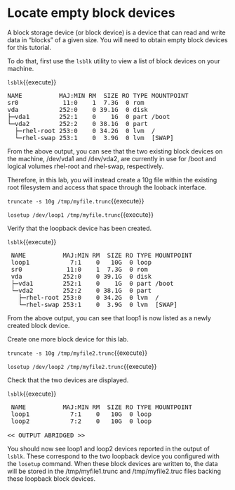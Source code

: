 # Locate empty block devices

A block storage device (or block device) is a device that can read and write data in “blocks” of a given size.
You will need to obtain empty block devices for this tutorial.

To do that, first use the `lsblk` utility to view a list of block devices on your machine.

`lsblk`{{execute}}

<pre class="file">
NAME          MAJ:MIN RM  SIZE RO TYPE MOUNTPOINT
sr0            11:0    1  7.3G  0 rom
vda           252:0    0 39.1G  0 disk
├─vda1        252:1    0    1G  0 part /boot
└─vda2        252:2    0 38.1G  0 part
  ├─rhel-root 253:0    0 34.2G  0 lvm  /
  └─rhel-swap 253:1    0  3.9G  0 lvm  [SWAP]
</pre>

From the above output, you can see that the two existing block devices on the machine, /dev/vda1 and /dev/vda2, are currently in use for /boot and logical volumes rhel-root and rhel-swap, respectively.

Therefore, in this lab, you will instead create a 10g file within the existing root filesystem and access that space through the looback interface.

`truncate -s 10g /tmp/myfile.trunc`{{execute}}

`losetup /dev/loop1 /tmp/myfile.trunc`{{execute}}

Verify that the loopback device has been created.

`lsblk`{{execute}}

<pre class ="file">
 NAME          MAJ:MIN RM  SIZE RO TYPE MOUNTPOINT
 loop1           7:1    0   10G  0 loop
 sr0            11:0    1  7.3G  0 rom
 vda           252:0    0 39.1G  0 disk
 ├─vda1        252:1    0    1G  0 part /boot
 └─vda2        252:2    0 38.1G  0 part
   ├─rhel-root 253:0    0 34.2G  0 lvm  /
   └─rhel-swap 253:1    0  3.9G  0 lvm  [SWAP]
</pre>

From the above output, you can see that loop1 is now listed as a newly created block device.

Create one more block device for this lab.

`truncate -s 10g /tmp/myfile2.trunc`{{execute}}

`losetup /dev/loop2 /tmp/myfile2.trunc`{{execute}}

Check that the two devices are displayed.

`lsblk`{{execute}}

<pre class ="file">
 NAME          MAJ:MIN RM  SIZE RO TYPE MOUNTPOINT
 loop1           7:1    0   10G  0 loop
 loop2           7:2    0   10G  0 loop

<< OUTPUT ABRIDGED >>
</pre>

You should now see loop1 and loop2 devices reported in the output of `lsblk`. These correspond to the two loopback device you configured with the `losetup` command. When these block devices are written to, the data will be stored in the /tmp/myfile1.trunc and /tmp/myfile2.truc files backing these loopback block devices.
